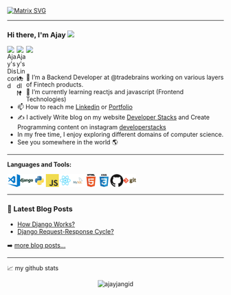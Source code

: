 [![Matrix SVG](https://raw.githubusercontent.com/rodrigograca31/rodrigograca31/master/matrix.svg)](https://www.youtube.com/watch?v=SDkAGkd4NLc)

---

### Hi there, I'm Ajay <img src="https://media.giphy.com/media/hvRJCLFzcasrR4ia7z/giphy.gif" width="25px">
 
  
<a href="https://discord.gg/#7064">
  <img align="left" alt="Ajay's Discord" width="22px" src="https://raw.githubusercontent.com/peterthehan/peterthehan/master/assets/discord.svg" />
</a>
<a href="https://www.linkedin.com/in/ajay-jangid-69b99a198">
  <img align="left" alt="Ajay's LinkedIN" width="22px" src="https://raw.githubusercontent.com/peterthehan/peterthehan/master/assets/linkedin.svg" />
</a>

![](https://visitor-badge.glitch.me/badge?page_id=ajayjangid17.ajayjangid17)

<br />

- 👔 I’m a Backend Developer at @tradebrains working on various layers of Fintech products.
- 🌱 I’m currently learning reactjs and javascript (Frontend Technologies)
- 📫 How to reach me [Linkedin][linkedin] or [Portfolio](https://ajayjangidresume.netlify.app/) 
- ✍️ I actively Write blog on my website [Developer Stacks](https://developerstacks.com/) and Create Programming content on instagram [developerstacks](https://www.instagram.com/developerstacks/) 
- In my free time, I enjoy exploring different domains of computer science.
- See you somewhere in the world 🌎

---

**Languages and Tools:**

<img align="left" alt="Visual Studio Code" width="30px" src="https://raw.githubusercontent.com/github/explore/80688e429a7d4ef2fca1e82350fe8e3517d3494d/topics/visual-studio-code/visual-studio-code.png" />
<img align="left" alt="Django" width="30px" src="https://raw.githubusercontent.com/github/explore/80688e429a7d4ef2fca1e82350fe8e3517d3494d/topics/django/django.png" />
<img align="left" alt="Python" width="30px" src="https://raw.githubusercontent.com/github/explore/80688e429a7d4ef2fca1e82350fe8e3517d3494d/topics/python/python.png" />
<img align="left"  alt="JavaScript" width="30px" src="https://raw.githubusercontent.com/github/explore/80688e429a7d4ef2fca1e82350fe8e3517d3494d/topics/javascript/javascript.png" />
<img align="left" alt="React" width="30px" src="https://raw.githubusercontent.com/github/explore/80688e429a7d4ef2fca1e82350fe8e3517d3494d/topics/react/react.png" />
<img align="left" alt="Mysql" width="30px" src="https://raw.githubusercontent.com/github/explore/80688e429a7d4ef2fca1e82350fe8e3517d3494d/topics/mysql/mysql.png" />
<img align="left" alt="HTML5" width="30px" src="https://raw.githubusercontent.com/github/explore/80688e429a7d4ef2fca1e82350fe8e3517d3494d/topics/html/html.png" /><img align="left" alt="CSS3" width="30px" src="https://raw.githubusercontent.com/github/explore/80688e429a7d4ef2fca1e82350fe8e3517d3494d/topics/css/css.png" /> <img align="left" alt="GitHub" width="30px" src="https://raw.githubusercontent.com/github/explore/78df643247d429f6cc873026c0622819ad797942/topics/github/github.png" />
<img width="30px" alt="HTML5" src="https://raw.githubusercontent.com/github/explore/80688e429a7d4ef2fca1e82350fe8e3517d3494d/topics/git/git.png" />


---

### 📕 Latest Blog Posts

<!-- BLOG-POST-LIST:START -->
- [How Django Works?](https://developerstacks.com/post/how-django-works/)
- [Django Request-Response Cycle?](https://developerstacks.com/post/django-request-response-cycle/)
<!-- BLOG-POST-LIST:END -->

➡️ [more blog posts...](https://developerstacks.com/)

---

📈 my github stats

<p align="center"> <img src="https://github-readme-stats.vercel.app/api?username=ajayjangid17&show_icons=true&theme=dark" alt="ajayjangid" />
 

<!---
AjayJangid17/AjayJangid17 is a ✨ special ✨ repository because its `README.md` (this file) appears on your GitHub profile.
You can click the Preview link to take a look at your changes.
--->
[linkedin]: https://www.linkedin.com/in/ajay-jangid-69b99a198
